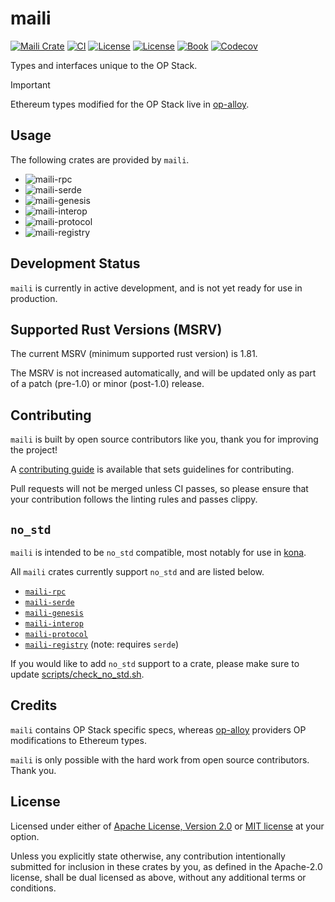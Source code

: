 # maili

<a href="https://crates.io/crates/v/maili"><img src="https://img.shields.io/crates/v/maili?label=maili" alt="Maili Crate"></a>
<a href="https://github.com/op-rs/maili/actions/workflows/ci.yml"><img src="https://github.com/op-rs/maili/actions/workflows/ci.yml/badge.svg?label=ci" alt="CI"></a>
<a href="https://github.com/op-rs/maili/blob/main/LICENSE-APACHE"><img src="https://img.shields.io/badge/License-APACHE-d1d1f6.svg?label=license&labelColor=2a2f35" alt="License"></a>
<a href="https://github.com/op-rs/maili/blob/main/LICENSE-MIT"><img src="https://img.shields.io/badge/License-MIT-d1d1f6.svg?label=license&labelColor=2a2f35" alt="License"></a>
<a href="https://op-rs.github.io/maili"><img src="https://img.shields.io/badge/Book-854a15?logo=mdBook&labelColor=2a2f35" alt="Book"></a>
<a href="https://img.shields.io/codecov/c/github/op-rs/maili"><img src="https://img.shields.io/codecov/c/github/op-rs/maili" alt="Codecov"></a>

Types and interfaces unique to the OP Stack.

> [!IMPORTANT]
>
> Ethereum types modified for the OP Stack live in [op-alloy](https://github.com/alloy-rs/op-alloy).


## Usage

The following crates are provided by `maili`.

- ![maili-rpc](https://img.shields.io/crates/v/maili-rpc?label=maili-rpc)
- ![maili-serde](https://img.shields.io/crates/v/maili-serde?label=maili-serde)
- ![maili-genesis](https://img.shields.io/crates/v/maili-genesis?label=maili-genesis)
- ![maili-interop](https://img.shields.io/crates/v/maili-interop?label=maili-interop)
- ![maili-protocol](https://img.shields.io/crates/v/maili-protocol?label=maili-protocol)
- ![maili-registry](https://img.shields.io/crates/v/maili-registry?label=maili-registry)


## Development Status

`maili` is currently in active development, and is not yet ready for use in production.


## Supported Rust Versions (MSRV)

The current MSRV (minimum supported rust version) is 1.81.

The MSRV is not increased automatically, and will be updated
only as part of a patch (pre-1.0) or minor (post-1.0) release.


## Contributing

`maili` is built by open source contributors like you, thank you for improving the project!

A [contributing guide][contributing] is available that sets guidelines for contributing.

Pull requests will not be merged unless CI passes, so please ensure that your contribution
follows the linting rules and passes clippy.


## `no_std`

`maili` is intended to be `no_std` compatible, most notably for use in [kona][kona].

All `maili` crates currently support `no_std` and are listed below.

- [`maili-rpc`][maili-rpc]
- [`maili-serde`][maili-serde]
- [`maili-genesis`][maili-genesis]
- [`maili-interop`][maili-interop]
- [`maili-protocol`][maili-protocol]
- [`maili-registry`][maili-registry] (note: requires `serde`)

If you would like to add `no_std` support to a crate,
please make sure to update [scripts/check_no_std.sh][check-no-std].


## Credits

`maili` contains OP Stack specific specs, whereas [op-alloy][op-alloy]
providers OP modifications to Ethereum types.

`maili` is only possible with the hard work from open source contributors. Thank you.


## License

Licensed under either of <a href="LICENSE-APACHE">Apache License, Version
2.0</a> or <a href="LICENSE-MIT">MIT license</a> at your option.

Unless you explicitly state otherwise, any contribution intentionally submitted
for inclusion in these crates by you, as defined in the Apache-2.0 license,
shall be dual licensed as above, without any additional terms or conditions.


<!-- Hyperlinks -->

[check-no-std]: ./scripts/check_no_std.sh

[kona]: https://github.com/op-rs/kona
[op-alloy]: https://github.com/alloy-rs/op-alloy
[contributing]: https://op-rs.github.io/maili

[maili-protocol]: https://crates.io/crates/maili-protocol
[maili-serde]: https://crates.io/crates/maili-serde
[maili-interop]: https://crates.io/crates/maili-interop
[maili-registry]: https://crates.io/crates/maili-registry
[maili-genesis]: https://crates.io/crates/maili-genesis
[maili-rpc]: https://crates.io/crates/maili-rpc
